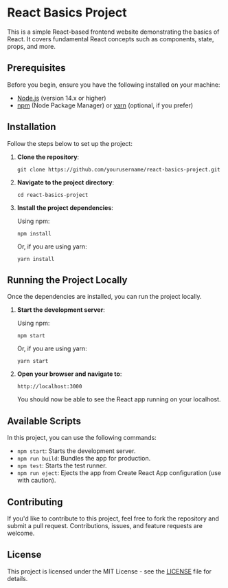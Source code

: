 # React Basics Project

This is a simple React-based frontend website demonstrating the basics of React. It covers fundamental React concepts such as components, state, props, and more.

## Prerequisites

Before you begin, ensure you have the following installed on your machine:

- [Node.js](https://nodejs.org/) (version 14.x or higher)
- [npm](https://www.npmjs.com/) (Node Package Manager) or [yarn](https://yarnpkg.com/) (optional, if you prefer)

## Installation

Follow the steps below to set up the project:

1. **Clone the repository**:

   `git clone https://github.com/yourusername/react-basics-project.git`

2. **Navigate to the project directory**:

   `cd react-basics-project`

3. **Install the project dependencies**:

   Using npm:

   `npm install`

   Or, if you are using yarn:

   `yarn install`

## Running the Project Locally

Once the dependencies are installed, you can run the project locally.

1. **Start the development server**:

   Using npm:

   `npm start`

   Or, if you are using yarn:

   `yarn start`

2. **Open your browser and navigate to**:

   `http://localhost:3000`

   You should now be able to see the React app running on your localhost.

## Available Scripts

In this project, you can use the following commands:

- `npm start`: Starts the development server.
- `npm run build`: Bundles the app for production.
- `npm test`: Starts the test runner.
- `npm run eject`: Ejects the app from Create React App configuration (use with caution).

## Contributing

If you'd like to contribute to this project, feel free to fork the repository and submit a pull request. Contributions, issues, and feature requests are welcome.

## License

This project is licensed under the MIT License - see the [LICENSE](LICENSE) file for details.
